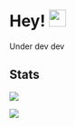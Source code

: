 # Hey! <img src="https://raw.githubusercontent.com/vatsa287/vatsa287/master/assets/Hi.gif?raw=true" width="30px">

<p float='left'>Under dev dev</p>

## Stats

<p align="left">
<img src ="https://github-readme-stats.vercel.app/api?username=kdav5758&show_icons=true&theme=radical">
</p>

<p align="left">
<img src ="https://github-readme-stats.vercel.app/api/top-langs/?username=kdav5758&layout=compact&langs_count=8&theme=radical">
</p>



